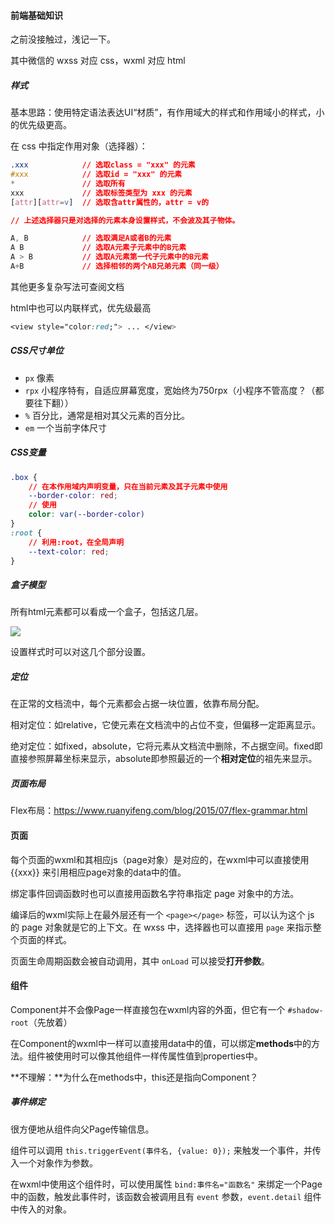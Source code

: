 #### 前端基础知识

之前没接触过，浅记一下。

其中微信的 wxss 对应 css，wxml 对应 html



##### 样式

基本思路：使用特定语法表达UI“材质”，有作用域大的样式和作用域小的样式，小的优先级更高。

在 css 中指定作用对象（选择器）：

```css
.xxx			// 选取class = "xxx" 的元素
#xxx		    // 选取id = "xxx" 的元素
*				// 选取所有
xxx				// 选取标签类型为 xxx 的元素
[attr][attr=v]	// 选取含attr属性的，attr = v的

// 上述选择器只是对选择的元素本身设置样式，不会波及其子物体。

A, B			// 选取满足A或者B的元素
A B				// 选取A元素子元素中的B元素
A > B			// 选取A元素第一代子元素中的B元素
A+B				// 选择相邻的两个AB兄弟元素（同一级）
```

其他更多复杂写法可查阅文档

html中也可以内联样式，优先级最高

```css
<view style="color:red;"> ... </view>
```



##### CSS尺寸单位

- `px` 像素
- `rpx` 小程序特有，自适应屏幕宽度，宽始终为750rpx（小程序不管高度？（都要往下翻））
- `%` 百分比，通常是相对其父元素的百分比。
- `em` 一个当前字体尺寸



##### CSS变量

```css
.box {
    // 在本作用域内声明变量，只在当前元素及其子元素中使用
    --border-color: red;
    // 使用
    color: var(--border-color)
}
:root {
    // 利用:root，在全局声明
    --text-color: red;
}
```





##### 盒子模型

所有html元素都可以看成一个盒子，包括这几层。

![](https://www.runoob.com/images/box-model.gif)

设置样式时可以对这几个部分设置。



##### 定位

在正常的文档流中，每个元素都会占据一块位置，依靠布局分配。

相对定位：如relative，它使元素在文档流中的占位不变，但偏移一定距离显示。

绝对定位：如fixed，absolute，它将元素从文档流中删除，不占据空间。fixed即直接参照屏幕坐标来显示，absolute即参照最近的一个**相对定位**的祖先来显示。



##### 页面布局

Flex布局：https://www.ruanyifeng.com/blog/2015/07/flex-grammar.html





#### 页面

每个页面的wxml和其相应js（page对象）是对应的，在wxml中可以直接使用 {{xxx}} 来引用相应page对象的data中的值。

绑定事件回调函数时也可以直接用函数名字符串指定 page 对象中的方法。

编译后的wxml实际上在最外层还有一个 `<page></page>` 标签，可以认为这个 js 的 page 对象就是它的上下文。在 wxss 中，选择器也可以直接用 `page` 来指示整个页面的样式。

页面生命周期函数会被自动调用，其中 `onLoad` 可以接受**打开参数**。



#### 组件

Component并不会像Page一样直接包在wxml内容的外面，但它有一个 `#shadow-root`（先放着）

在Component的wxml中一样可以直接用data中的值，可以绑定**methods**中的方法。组件被使用时可以像其他组件一样传属性值到properties中。

**不理解：**为什么在methods中，this还是指向Component？



##### 事件绑定

很方便地从组件向父Page传输信息。

组件可以调用 `this.triggerEvent(事件名, {value: 0});` 来触发一个事件，并传入一个对象作为参数。

在wxml中使用这个组件时，可以使用属性 `bind:事件名="函数名"` 来绑定一个Page中的函数，触发此事件时，该函数会被调用且有 `event` 参数，`event.detail` 组件中传入的对象。


